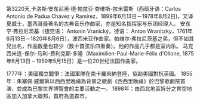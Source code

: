 第3220天,卡洛斯·安东尼奥·德·帕度亚·查维斯-拉米雷斯（西班牙语：Carlos Antonio de Padua Chávez y Ramírez，1899年6月13日－1978年8月2日)，又译夏威士，墨西哥最著名的古典音乐作曲家，亦是知名指挥家与乐团经理人。
安东宁·弗拉尼茨基（捷克语： Antonín Vranický，德语： Anton Wranitzky，1761年6月13日－1820年8月6日），波西米亚作曲家。帕维尔·弗拉尼茨基之弟，但不如其兄出名，作品数量也较少（数十首弦乐四重奏）。他的作品几乎都是室内乐。
马克西米连-保尔-马利-费利克斯·多隆（Maximilien-Paul-Marie-Félix d'Ollone, 1875年6月13日 – 1959年5月15日）是一位20世纪法国作曲家。

1777年：美國獨立戰爭：法國軍隊在南卡羅來納登陸，協助美國對抗英國。
1855年：朱塞佩·威爾第以西西里晚禱為背景之歌劇《西西里晚禱》於巴黎歌劇院首演，並成為巴黎世界博覽會的主要活動之一。
1898年：由西北地區拆分之育空地區加入加拿大聯邦，首府為道森市。